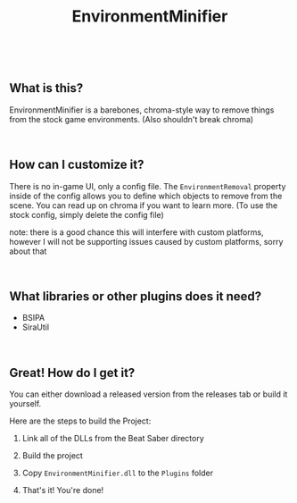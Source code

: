 <div align="center">
    <h1>EnvironmentMinifier</h1>
    <br/>
    <br/>
    <br/>
</div>

## What is this?

EnvironmentMinifier is a barebones, chroma-style way to remove things from the stock game environments. (Also shouldn't break chroma)

<br/>

## How can I customize it?

There is no in-game UI, only a config file. The ``EnvironmentRemoval`` property inside of the config allows you to define which objects to remove from the scene. You can read up on chroma if you want to learn more. (To use the stock config, simply delete the config file)

note: there is a good chance this will interfere with custom platforms, however I will not be supporting issues caused by custom platforms, sorry about that

<br/>

## What libraries or other plugins does it need?

 * BSIPA
 * SiraUtil

<br/>

## Great! How do I get it?

You can either download a released version from the releases tab or build it yourself.

Here are the steps to build the Project:

1. Link all of the DLLs from the Beat Saber directory

2. Build the project

3. Copy ``EnvironmentMinifier.dll`` to the ``Plugins`` folder

4. That's it! You're done!
